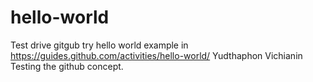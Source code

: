 # hello-world
Test drive gitgub
try hello world example in https://guides.github.com/activities/hello-world/
Yudthaphon Vichianin
Testing the github concept.
